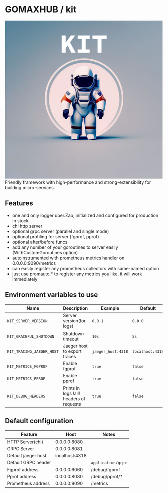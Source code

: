 # GOMAXHUB / kit
![kit.jpg](logo.jpg)
Friendly framework with high-performance and strong-extensibility for building micro-services.

## Features
- one and only logger uber.Zap, initialized and configured for production in stock
- chi http server
- optional grpc server (parallel and single mode)
- optional profiling for server (fgprof, pprof)
- optional after/before funcs
- add any number of your goroutines to server easily (WithCustomGoroutines option)
- autoinstrumented with prometheus metrics handler on 0.0.0.0:9090/metrics
- can easily register any prometheus collectors with same-named option
- just use promauto.* to register any metrics you like, it will work immediately

## Environment variables to use

| Name                              | Description                              | Example            | Default          |
|-----------------------------------|------------------------------------------|--------------------|------------------|
| `KIT_SERVER_VERSION`              | Server version(for logs)                 | `0.0.1`            | `0.0.0`          |
| `KIT_GRACEFUL_SHUTDOWN`           | Shutdown timeout                         | `10s`              | `5s`             |
| `KIT_TRACING_JAEGER_HOST`         | Jaeger host to export traces             | `jaeger_host:4318` | `localhost:4318` |
| `KIT_METRICS_FGPROF`              | Enable fgprof                            | `true`             | `false`          |
| `KIT_METRICS_PPROF`               | Enable pprof                             | `true`             | `false`          | 
| `KIT_DEBUG_HEADERS`               | Prints in logs !all! headers of requests | `true`             | `false`          |

## Default configuration

| Feature             | Host           | Notes              |
|---------------------|----------------|--------------------|
| HTTP Server(chi)    | 0.0.0.0:8080   |                    |
| GRPC Server         | 0.0.0.0:8081   |                    |
| Default jaeger host | localhost:4318 |                    |
| Default GRPC header |                | `application/grpc` |
| Fgprof address      | 0.0.0.0:6060   | /debug/fgprof      |
| Pprof address       | 0.0.0.0:8080   | /debug/pprof/*     |
| Prometheus address  | 0.0.0.0:9090   | /metrics           |
